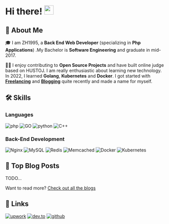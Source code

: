 # Hi there! <img src="https://media.giphy.com/media/hvRJCLFzcasrR4ia7z/giphy.gif" width="29px">

## 🚀 About Me

🎓 I am ZH1995, a **Back End Web Developer** (specializing in **Php Applications**) .My Bachelor is **Software Engineering** and graduate in mid-2017.

👨‍💻 I enjoy contributing to **Open Source Projects** and have built online judge based on HUSTOJ. I am really enthusiastic about learning new technology. In 2022, I learned **Golang**, **Kubernetes** and **Docker**. I got started with [**Freelancing**](https://www.upwork.com/freelancers/~0199917cd364db77e2) and [**Blogging**](https://dev.to/zh1995) quite recently and made a name for myself.

## 🛠️ Skills

### Languages

![php](https://img.shields.io/badge/PHP-3178C6?style=for-the-badge&logo=PHP&logoColor=white)
![GO](https://img.shields.io/badge/Go-323330?style=for-the-badge&logo=Go&logoColor=F7DF1E)
![python](https://img.shields.io/badge/Python-3776AB?style=for-the-badge&logo=python&logoColor=white)
![C++](https://img.shields.io/badge/C++-28B6F6?style=for-the-badge&logo=C++&logoColor=white)

### Back-End Development

![Nginx](https://img.shields.io/badge/Nginx-000000?style=for-the-badge&logo=Nginx&logoColor=FFFFFF)
![MySQL](https://img.shields.io/badge/MySQL-20232A?style=for-the-badge&logo=MySQL&logoColor=61DAFB)
![Redis](https://img.shields.io/badge/Redis-593D88?style=for-the-badge&logo=Redis&logoColor=white)
![Memcached](https://img.shields.io/badge/Memcached-CA4245?style=for-the-badge&logo=Memcached&logoColor=white)
![Docker](https://img.shields.io/badge/Docker-0081CB?style=for-the-badge&logo=Docker&logoColor=white)
![Kubernetes](https://img.shields.io/badge/Kubernetes-4285F4?style=for-the-badge&logo=Kubernetes&logoColor=white)

## 📝 Top Blog Posts

TODO...

Want to read more? [Check out all the blogs](https://dev.to/zh1995)


## 🔗 Links

[![upwork](https://img.shields.io/badge/Upwork-6FDA44?style=for-the-badge&logo=Upwork&logoColor=white)](https://www.upwork.com/freelancers/~0199917cd364db77e2)
[![dev.to](https://img.shields.io/badge/Dev.to-0A0A0A?style=for-the-badge&logo=DevdotTo&logoColor=white)](https://dev.to/ZH1995)
[![github](https://img.shields.io/badge/GitHub-000000?style=for-the-badge&logo=GitHub&logoColor=white)](https://github.com/ZH1995)
